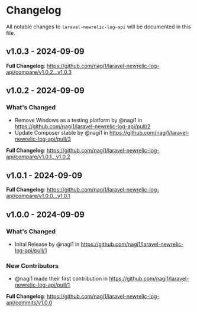 # Changelog

All notable changes to `laravel-newrelic-log-api` will be documented in this file.

## v1.0.3 - 2024-09-09

**Full Changelog**: https://github.com/nagi1/laravel-newrelic-log-api/compare/v1.0.2...v1.0.3

## v1.0.2 - 2024-09-09

### What's Changed

* Remove Windows as a testing platform by @nagi1 in https://github.com/nagi1/laravel-newrelic-log-api/pull/2
* Update Composer stable  by @nagi1 in https://github.com/nagi1/laravel-newrelic-log-api/pull/3

**Full Changelog**: https://github.com/nagi1/laravel-newrelic-log-api/compare/v1.0.1...v1.0.2

## v1.0.1 - 2024-09-09

**Full Changelog**: https://github.com/nagi1/laravel-newrelic-log-api/compare/v1.0.0...v1.0.1

## v1.0.0 - 2024-09-09

### What's Changed

* Inital Release by @nagi1 in https://github.com/nagi1/laravel-newrelic-log-api/pull/1

### New Contributors

* @nagi1 made their first contribution in https://github.com/nagi1/laravel-newrelic-log-api/pull/1

**Full Changelog**: https://github.com/nagi1/laravel-newrelic-log-api/commits/v1.0.0
